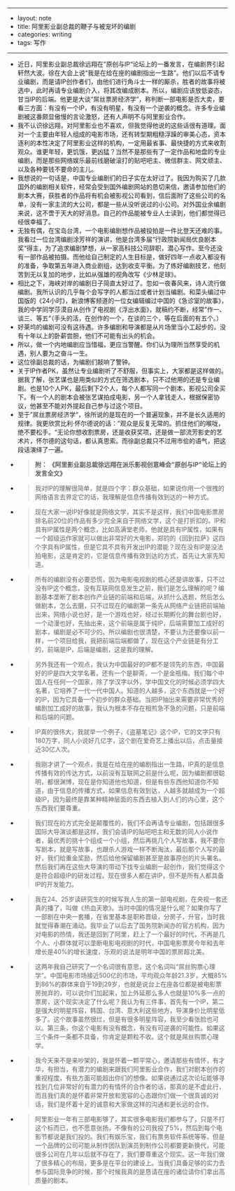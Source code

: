 - --
- layout: note
- title: 阿里影业副总裁的鞭子与被宠坏的编剧
- categories: writing
- tags: 写作
- --
- 近日，阿里影业副总裁徐远翔在”原创与IP“论坛上的一番发言，在编剧界引起轩然大波。徐在大会上说“我是在给在座的编剧指出一生路”。他们以后不请专业编剧，而是请IP创作者们，由他们进行角斗士一样的厮杀，胜者的故事将被选中，此时再请专业编剧介入，将其改编成剧本。所以，编剧应该放低姿态，甘当IP的后端。他更是大谈“屌丝票房经济学”，称判断一部电影是否大卖，要看三方面：有没有一个IP，有没有明星，有没有一个逆袭的概念。许多专业编剧被这番颇显傲慢的言论激怒，还有人声明不与阿里影业合作。
- 我不认识徐远翔，对阿里影业也不喜欢，但我觉得他说的这些话很有道理。面对一个主要由年轻人组成的电影市场，还有转型期粗糙浮躁的审美心态，资本逐利的本性决定了阿里影业这样的机构，一定用最省事、最快捷的方式来收割观众。谁更年轻，更饥饿，更凶猛？当然不是那些有了一定作品和地盘的专业编剧，而是那些网络娱乐最前线磨破滚打的贴吧吧主、微信群主、网文顽主、以及各种要钱不要命的主儿。
- 我想说的一句话是，中国专业编剧们的日子实在太好过了。我因为购买了几款国外的编剧相关软件，经常会受到国外编剧网站的恳切来信，邀请参加他们的剧本大赛，获胜者的作品将有机会被影视公司看到，信后面附了这些公司的名单，没有一家主流的大公司，都是一些从没听说过的小公司。对外国业余编剧来说，这不啻于天大的好消息。自己的作品能被专业人士读到，他们都觉得已经很幸福了。
- 无独有偶，在宝岛台湾，一个电影编剧想作品被投拍是一件比登天还难的事。我看过一位台湾编剧涂芳祥的演讲，他是台湾多届“行政院新闻局优良剧本奖“得主，为了追求编剧梦想，从一家高科技公司辞职，潜心写作。至今还没有一部作品被拍摄。而他给自己制定的人生目标是，做好四年一点收入都没有的准备，争取第五年进入商业剧组，达到收支平衡。为了练好编剧技艺，他刻苦到无以复加的地步，比如从强雄的视角改写《少林足球》。
- 相比之下，海峡对岸的编剧日子简直太好过了。忽如一夜春风来，诗人流行做编剧。我所认识的几乎每个会写字的人都当过或者计划当编剧。和菜头编过中国版的《24小时》，新浪博客频道的一位女编辑编过中国的《急诊室的故事》，我的中学同学莎漠自从创作了电视剧《浮出水面》，就稿约不断，经常”作一、谈三、等五“（手头的活，在创作的一个，在谈的三个，等在后面的有五个。）
- 好莱坞的编剧可没有这待遇。许多编剧和导演都是从片场里当小工起步的，没有十年以上的卧薪尝胆，他们不可能有出头的机会。
- 所以，做一个内地编剧应当惜福，更应当警醒。你们认为理所当然享受的机遇，别人要为之奋斗一生。
- 这位徐副总裁的话，为编剧们敲响了警钟。
- 关于IP作者PK，虽然让专业编剧听了不舒服，但事实上，大家都是这样做的。据我了解，张艺谋也是用类似的方式在筛选剧本，只不过他用的还是专业编剧。也是10个人PK，最后剩下2个人，每个人都写同一个剧本，影视公司全买下。有一个人的剧本会被张艺谋拍成电影，另一个人拿钱走人，根据保密协议，他甚至不能对外提起自己参与过这个项目。
- 至于”屌丝票房经济学“，徐所说的是现在的一个普遍现象，并不是长久适用的规律。我更欣赏比利·怀尔德说的话：”观众是反复无常的。抓住他们的喉咙，绝不要松手。“无论你想收割票房，还是收获奖项，还是做一部流芳影史的艺术片，怀尔德的这句话，都认真思索。而徐副总裁只不过用市侩的语气，把这段话演绎了一遍。
- >**附： 《阿里影业副总裁徐远翔在派乐影视创意峰会“原创与IP”论坛上的发言全文》**
- > 我对IP的理解很简单，就是四个字：群众基础，如果说你用一个很拽的网络语言去界定它的话，我理解是信息传播有效到达的一种方式。
- >现在大家一说IP好像就是网络文学，其实不是这样，我们中国电影票房排名前20位的作品有多少完全来自于网络文学，这个是打折扣的。IP和具有IP属性是两个概念，比如高满堂老师，他就是具有IP属性，如果有一个超级运作家就可以做出非常好的大电影，郑钧的《回到拉萨》这四个字具有IP属性，但是它具不具有开发出IP的潜能？现在没有IP是没法拍电影，这是肯定的，它是信息传播有效到达的方式，首先让大家先知道。
- >所有的编剧没有必要恐慌，因为电影电视剧的核心还是讲故事，只不过没有IP这个概念，没有互联网信息发生之前，我们是怎么理解的呢？编剧基本垄断了剧本创作产业链的前端和后端，从抓什么选题，然后怎么做剧本，怎么去磨，只不过现在的编剧第一条先从网络产业链把前端抽出来，网络小说也好，是一个游戏也好，经过长期孵化的舞台剧也好，一个动漫也好，先抽出来，这个前端是属于纯IP，后端需要加工成好的剧本，编剧是必不可少的。所以编剧也很清楚，不要认为还要像以前一样，一个项目给我，我把前端后端都做了，现在这个产业链是有分工的，前端是IP，后端是编剧，这是我的理解。
- >另外我还有一个观点，我认为中国最好的IP都不是领先的东西，中国最好的IP是四大文学名著，还有一个是聊斋，一个是金瓶梅。我们每个中国人在任何一个国家，除了学汉字以外，学中国文化的时候必须学四大名著，它培养了一代一代中国人。知道的人越多，这个东西就是一个好的IP，因为它具备一个初步的群众基础。当把IP抽出来需要非常优秀的编剧加工成好的故事，我认为根本不存在相煎急不急的问题，只是前端和后端的问题。
- >IP真的很伟大，我就举一个例子，《盗墓笔记》这个IP，它的文字只有180万字，同人小说好几亿字，这个剧在爱奇艺上播出以后，点击量接近30亿人次。
- >我刚才讲了一个观点，我是在给在座的编剧指出一生路，IP真的是信息传播有效的传达方式，以前没有互联网之前是什么呢，因为编剧都很聪明，都很渊博，现在是你知道他也知道，但是有些东西他知道你不知道，由于信息的传播方式，如果信息有效到达，人越多就越成为一个超级IP，因为最终是靠某种精神层面的东西去植入到人们的内心里，这个东西我们要尊重。
- >我们现在的方式完全是颠覆性的，我们不会再请专业编剧，包括跟很多国际大导演谈都是这样，我们会请IP的贴吧吧主和无数的同人小说作者，最优秀的挑十个组成一个小组，然后再挑几个人写故事，我不要你写剧本，就是写故事，也跟杀人游戏一样不断淘汰，最后那个人写的最好，我们给重金奖励，然后给他保留编剧甚至是故事原创的片头署名。然后我们再在这些大导演的带动下找专业编剧一起创作，我们觉得这个是符合超级IP的研发过程。现在很多人都在讲IP，但不是所有人都具备IP的开发能力。
- >我在24、25岁读研究生的时候写我人生的第一部电视剧，在央视一套还真的播了，叫做《热血天歌》。当时中国的情况是什么呢？如果你写了一部剧在中央一套播，在省里基本是职称晋级，分房子，升官，当时我就觉得春潮在涌动。我毕业了以后去了国务院新闻办的官方机构，因为对电影的热情，我还是回到了阿里，赶上了一个最好的时代，不再是几个人、小群体就可以垄断电影电视剧的时代，中国电影票房今年和去年增长是40%的增长速度，乐观的说法是明年中国的票房超北美。
- >这两年我自己研究了一个名词很有意思，这个名词叫“屌丝购票心理学”。中国电影市场接近500亿的市场，平均观众年龄21.3岁，大概85%到86%的群体来自于19到29岁，也就是说台上在座各位都是被电影票房抛弃的，可以说你们加起来，加上外延那么多人也就是10%多一点的票房，这个现实决定了什么呢？我认为有三件事，首先有一个IP，第二是强大的明星阵容，韩国、台湾、意大利这些地方，导演身价比明星低多了。这个故事虽然很烂，但是有很多明星阵容，我至少看张脸也可以。第三条，你这个电影有没有概念，有没有可逆袭的可能性。如果这三个条件一条都不具备，你肯定是颗粒不收。这个就是屌丝购票心理学。
- >我今天来不是来吵架的，我是怀着一颗平常心，邀请那些有情怀，有才华，有担当，有潜力的编剧来跟我们阿里影业合作，我们对剧本创作的重视程度，有些方面可能超出你们的想像。如果说通过这次论坛能够寻找到几位非常好的有潜力的有情怀的合作者的话，那真的是不虚此行，而且我们真的是怀着非常开放和宽容的心态跟你们做一个很真诚的对话，我们是怀着十足的诚意和大家做这样的沟通和更长远的合作。
- >阿里影业一年有三部电影够了，其实很多电影我们都参与了，只是不打这个标而已，也不愿意张扬，不像有的公司我投了5%，然后到每个电影节都说是我们投的。我们有娱乐宝，我们有票务软件系统等等，但是一个品牌的公司可能从制作团队到演员到制作公司都要更新换代，可能很多公司在几年以后就不存在了，我们要尊重这个现实。这一年我们做了很多精心的布局，更多是在平台的建设上。当我们具备足够的实力去参与国际竞争的时候，那个时候我真的是恳请在座的诸位请你们拿出高质量的剧本。
